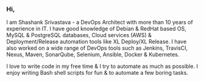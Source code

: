 ### Hi,

<!--
**shashank-ssriva/shashank-ssriva** is a ✨ _special_ ✨ repository because its `README.md` (this file) appears on your GitHub profile.

Here are some ideas to get you started:

- 🔭 I’m currently working on ...
- 🌱 I’m currently learning ...
- 👯 I’m looking to collaborate on ...
- 🤔 I’m looking for help with ...
- 💬 Ask me about ...
- 📫 How to reach me: ...
- 😄 Pronouns: ...
- ⚡ Fun fact: ...
-->
I am Shashank Srivastava - a DevOps Architect with more than 10 years of experience in IT. I have good knowledge of Debian & RedHat based OS, MySQL & PostgreSQL databases, Cloud services (AWS) & Deployment/Release automation tools like XL Deploy/XL Release. I have also worked on a wide range of DevOps tools such as Jenkins, TravisCI, Nexus, Maven, SonarQube, Selenium, Ansible, Docker & Kubernetes.

I love to write code in my free time & I try to automate as much as possible. I enjoy writing Bash shell scripts for fun & to automate a few boring tasks.

